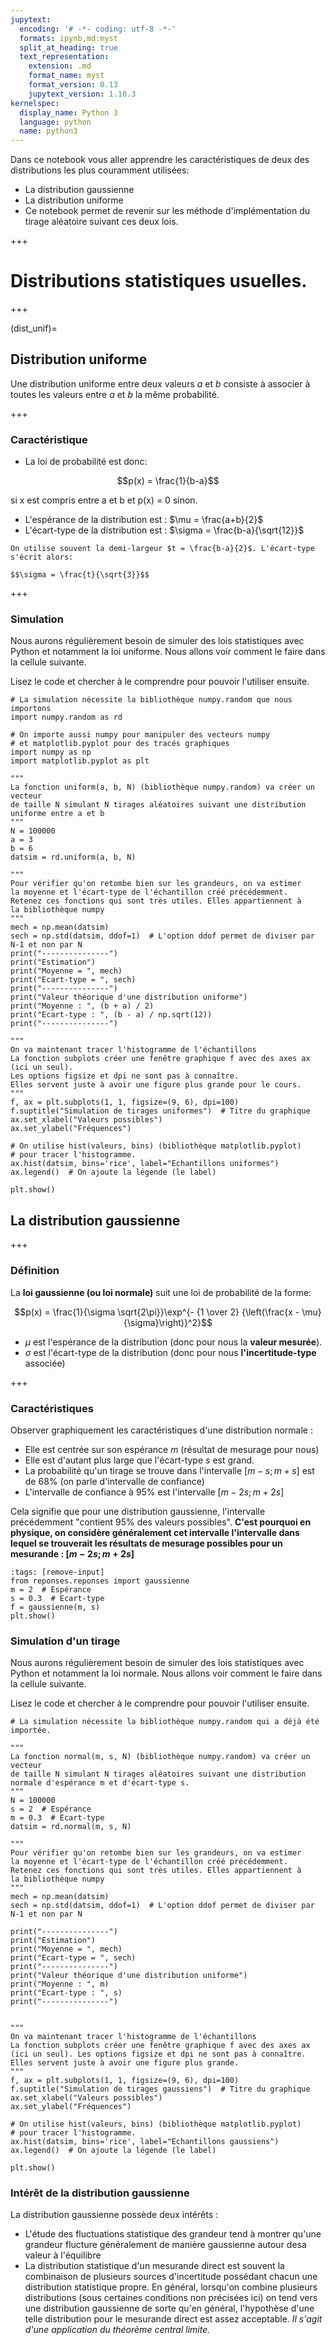 ```yaml
---
jupytext:
  encoding: '# -*- coding: utf-8 -*-'
  formats: ipynb,md:myst
  split_at_heading: true
  text_representation:
    extension: .md
    format_name: myst
    format_version: 0.13
    jupytext_version: 1.10.3
kernelspec:
  display_name: Python 3
  language: python
  name: python3
---
```


Dans ce notebook vous aller apprendre les caractéristiques de deux des distributions les plus couramment utilisées:
* La distribution gaussienne
* La distribution uniforme
* Ce notebook permet de revenir sur les méthode d'implémentation du tirage aléatoire suivant ces deux lois.

+++

# Distributions statistiques usuelles.

+++

(dist_unif)=
## Distribution uniforme
Une distribution uniforme entre deux valeurs $a$ et $b$ consiste à associer à toutes les valeurs entre $a$ et $b$
la même probabilité.

+++

### Caractéristique
* La loi de probabilité est donc:

$$p(x) = \frac{1}{b-a}$$

si x est compris entre a et b et p(x) = 0 sinon.
* L'espérance de la distribution est : $\mu = \frac{a+b}{2}$
* L'écart-type de la distribution est : $\sigma = \frac{b-a}{\sqrt{12}}$

```{note}
On utilise souvent la demi-largeur $t = \frac{b-a}{2}$. L'écart-type s'écrit alors:

$$\sigma = \frac{t}{\sqrt{3}}$$
```

+++

### Simulation
Nous aurons régulièrement besoin de simuler des lois statistiques avec Python et notamment la loi uniforme.
Nous allons voir comment le faire dans la cellule suivante.

Lisez le code et chercher à le comprendre pour pouvoir l'utiliser ensuite.

```{code-cell}
# La simulation nécessite la bibliothèque numpy.random que nous importons
import numpy.random as rd

# On importe aussi numpy pour manipuler des vecteurs numpy
# et matplotlib.pyplot pour des tracés graphiques
import numpy as np
import matplotlib.pyplot as plt

"""
La fonction uniform(a, b, N) (bibliothèque numpy.random) va créer un vecteur
de taille N simulant N tirages aléatoires suivant une distribution
uniforme entre a et b
"""
N = 100000
a = 3
b = 6
datsim = rd.uniform(a, b, N)

"""
Pour vérifier qu'on retombe bien sur les grandeurs, on va estimer
la moyenne et l'écart-type de l'échantillon créé précédemment.
Retenez ces fonctions qui sont très utiles. Elles appartiennent à
la bibliothèque numpy
"""
mech = np.mean(datsim)
sech = np.std(datsim, ddof=1)  # L'option ddof permet de diviser par N-1 et non par N
print("---------------")
print("Estimation")
print("Moyenne = ", mech)
print("Ecart-type = ", sech)
print("---------------")
print("Valeur théorique d'une distribution uniforme")
print("Moyenne : ", (b + a) / 2)
print("Ecart-type : ", (b - a) / np.sqrt(12))
print("---------------")

"""
On va maintenant tracer l'histogramme de l'échantillons
La fonction subplots créer une fenêtre graphique f avec des axes ax (ici un seul). 
Les options figsize et dpi ne sont pas à connaître.
Elles servent juste à avoir une figure plus grande pour le cours.
"""
f, ax = plt.subplots(1, 1, figsize=(9, 6), dpi=100)
f.suptitle("Simulation de tirages uniformes")  # Titre du graphique
ax.set_xlabel("Valeurs possibles")
ax.set_ylabel("Fréquences")

# On utilise hist(valeurs, bins) (bibliothèque matplotlib.pyplot)
# pour tracer l'histogramme.
ax.hist(datsim, bins='rice', label="Echantillons uniformes")
ax.legend()  # On ajoute la légende (le label)

plt.show()
```

## La distribution gaussienne

+++

### Définition

La __loi gaussienne (ou loi normale)__ suit une loi de probabilité de la forme:

$$p(x) = \frac{1}{\sigma \sqrt{2\pi}}\exp^{- {1 \over 2} {\left(\frac{x - \mu}{\sigma}\right)}^2}$$

* $\mu$ est l'espérance de la distribution (donc pour nous la __valeur mesurée__).
* $\sigma$ est l'écart-type de la distribution (donc pour nous __l'incertitude-type__ associée)

+++

### Caractéristiques
Observer graphiquement les caractéristiques d'une distribution normale :
* Elle est centrée sur son espérance $m$ (résultat de mesurage pour nous)
* Elle est d'autant plus large que l'écart-type $s$ est grand.
* La probabilité qu'un tirage se trouve dans l'intervalle $[m - s; m + s]$ est de 68% (on parle d'intervalle de confiance)
* L'intervalle de confiance à 95% est l'intervalle $[m - 2s; m + 2s]$

Cela signifie que pour une distribution gaussienne, l'intervalle précédemment "contient 95% des valeurs possibles". 
__C'est pourquoi en physique, on considère généralement cet intervalle l'intervalle dans lequel se trouverait 
les résultats de mesurage possibles pour un mesurande : $[m - 2s; m + 2s]$__

```{code-cell}
:tags: [remove-input]
from reponses.reponses import gaussienne
m = 2  # Espérance
s = 0.3  # Ecart-type
f = gaussienne(m, s)
plt.show()
```

### Simulation d'un tirage

Nous aurons régulièrement besoin de simuler des lois statistiques avec Python et notamment la loi normale.
Nous allons voir comment le faire dans la cellule suivante.

Lisez le code et chercher à le comprendre pour pouvoir l'utiliser ensuite.

```{code-cell}
# La simulation nécessite la bibliothèque numpy.random qui a déjà été importée.

"""
La fonction normal(m, s, N) (bibliothèque numpy.random) va créer un vecteur
de taille N simulant N tirages aléatoires suivant une distribution
normale d'espérance m et d'écart-type s.
"""
N = 100000
s = 2  # Espérance
m = 0.3  # Ecart-type
datsim = rd.normal(m, s, N)

"""
Pour vérifier qu'on retombe bien sur les grandeurs, on va estimer
la moyenne et l'écart-type de l'échantillon créé précédemment.
Retenez ces fonctions qui sont très utiles. Elles appartiennent à
la bibliothèque numpy
"""
mech = np.mean(datsim)
sech = np.std(datsim, ddof=1)  # L'option ddof permet de diviser par N-1 et non par N

print("---------------")
print("Estimation")
print("Moyenne = ", mech)
print("Ecart-type = ", sech)
print("---------------")
print("Valeur théorique d'une distribution uniforme")
print("Moyenne : ", m)
print("Ecart-type : ", s)
print("---------------")


"""
On va maintenant tracer l'histogramme de l'échantillons
La fonction subplots créer une fenêtre graphique f avec des axes ax (ici un seul). Les options figsize et dpi ne sont pas à connaître.
Elles servent juste à avoir une figure plus grande.
"""
f, ax = plt.subplots(1, 1, figsize=(9, 6), dpi=100)
f.suptitle("Simulation de tirages gaussiens")  # Titre du graphique
ax.set_xlabel("Valeurs possibles")
ax.set_ylabel("Fréquences")

# On utilise hist(valeurs, bins) (bibliothèque matplotlib.pyplot)
# pour tracer l'histogramme.
ax.hist(datsim, bins='rice', label="Echantillons gaussiens")
ax.legend()  # On ajoute la légende (le label)

plt.show()
```

### Intérêt de la distribution gaussienne
La distribution gaussienne possède deux intérêts :
* L'étude des fluctuations statistique des grandeur tend à montrer qu'une grandeur flucture généralement de
manière gaussienne autour desa valeur à l'équilibre
* La distribution statistique d'un mesurande direct est souvent la combinaison de plusieurs sources
d'incertitude possédant chacun une distribution statistique propre.
En général, lorsqu'on combine plusieurs distributions (sous certaines conditions non précisées ici)
on tend vers une distribution gaussienne de sorte qu'en général, l'hypothèse d'une telle distribution
pour le mesurande direct est assez acceptable. _Il s'agit d'une application du théorème central limite._

